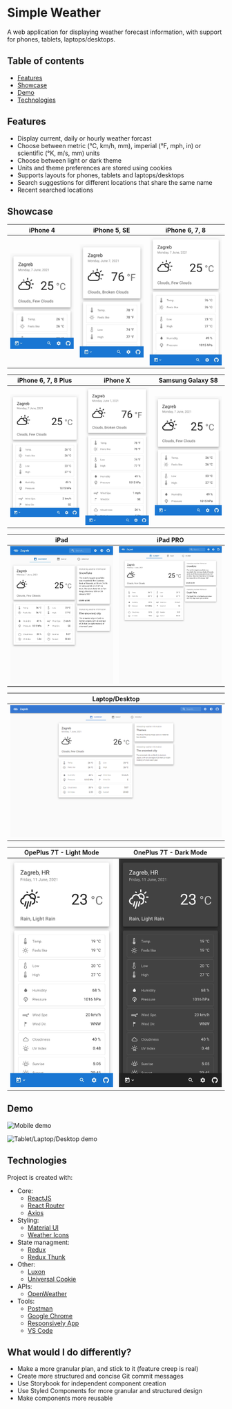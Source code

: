 # Simple Weather

A web application for displaying weather forecast information, with support for phones, tablets, laptops/desktops.

## Table of contents

- [Features](#features)
- [Showcase](#showcase)
- [Demo](#demo)
- [Technologies](#technologies)

## Features

- Display current, daily or hourly weather forcast
- Choose between metric (°C, km/h, mm), imperial (°F, mph, in) or scientific (°K, m/s, mm) units
- Choose between light or dark theme
- Units and theme preferences are stored using cookies
- Supports layouts for phones, tablets and laptops/desktops
- Search suggestions for different locations that share the same name
- Recent searched locations

## Showcase

| iPhone 4                         | iPhone 5, SE                            | iPhone 6, 7, 8                             |
| -------------------------------- | --------------------------------------- | ------------------------------------------ |
| ![iPhone 4](images/iPhone_4.jpg) | ![iPhone 5, SE](images/iPhone_5_SE.jpg) | ![iPhone 6, 7, 8](images/iPhone_6_7_8.jpg) |

| iPhone 6, 7, 8 Plus                                  | iPhone X                         | Samsung Galaxy S8                                   |
| ---------------------------------------------------- | -------------------------------- | --------------------------------------------------- |
| ![iPhone 6, 7, 8 Plus](images/iPhone_6_7_8_Plus.jpg) | ![iPhone X](images/iPhone_X.jpg) | ![Samsung Galaxy S8 ](images/Samsung_Galaxy_S8.jpg) |

| iPad                     | iPad PRO                         |
| ------------------------ | -------------------------------- |
| ![iPad](images/iPad.jpg) | ![iPad PRO](images/iPad_Pro.jpg) |

| Laptop/Desktop                               |
| -------------------------------------------- |
| ![Laptop/Desktop](images/Laptop-Desktop.png) |

| OpePlus 7T - Light Mode                         | OnePlus 7T - Dark Mode                        |
| ----------------------------------------------- | --------------------------------------------- |
| ![OpePlus 7T - Light Mode](images/Light_7T.jpg) | ![OpePlus 7T - Dark Mode](images/Dark_7T.jpg) |

## Demo

<!-- Mobile demo: -->

![Mobile demo](images/iphone_v3.gif)

<!-- Tablet/Laptop/Desktop demo: -->

![Tablet/Laptop/Desktop demo](images/laptop_v3.gif)

## Technologies

Project is created with:

- Core:
  - [ReactJS](https://reactjs.org/)
  - [React Router](https://reactrouter.com/)
  - [Axios ](https://www.npmjs.com/package/axios)
- Styling:
  - [Material UI](https://material-ui.com/)
  - [Weather Icons](https://erikflowers.github.io/weather-icons/)
- State managment:
  - [Redux](https://redux.js.org/)
  - [Redux Thunk](https://github.com/reduxjs/redux-thunk)
- Other:
  - [Luxon](https://moment.github.io/luxon/)
  - [Universal Cookie](https://github.com/reactivestack/cookies/tree/master/packages/universal-cookie#readme)
- APIs:
  - [OpenWeather](https://openweathermap.org/api)
- Tools:
  - [Postman](https://www.postman.com/)
  - [Google Chrome](https://www.google.com/chrome/)
  - [Responsively App](https://responsively.app/)
  - [VS Code](https://code.visualstudio.com/)

## What would I do differently?

- Make a more granular plan, and stick to it (feature creep is real)
- Create more structured and concise Git commit messages
- Use Storybook for independent component creation
- Use Styled Components for more granular and structured design
- Make components more reusable
